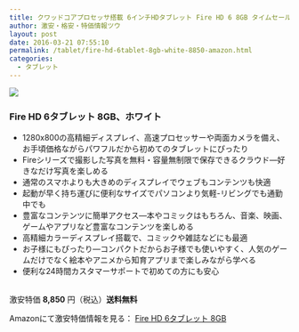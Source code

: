 ```yaml
---
title: クワッドコアプロセッサ搭載 6インチHDタブレット Fire HD 6 8GB タイムセール特価8,850円！送料無料！
author: 激安・格安・特価情報ツウ
layout: post
date: 2016-03-21 07:55:10
permalink: /tablet/fire-hd-6tablet-8gb-white-8850-amazon.html
categories:
  - タブレット
---
```


<div class="img-bg2 img_L">
<a  href="//www.amazon.co.jp/gp/product/B00KC6FDNQ/ref=as_li_qf_sp_asin_il?ie=UTF8&camp=247&creative=1211&creativeASIN=B00KC6FDNQ&linkCode=as2&tag=tokkajohotsu-22"><img border="0" src="//ws-fe.amazon-adsystem.com/widgets/q?_encoding=UTF8&ASIN=B00KC6FDNQ&Format=_SL250_&ID=AsinImage&MarketPlace=JP&ServiceVersion=20070822&WS=1&tag=tokkajohotsu-22" ></a><img src="//ir-jp.amazon-adsystem.com/e/ir?t=tokkajohotsu-22&l=as2&o=9&a=B00KC6FDNQ" width="1" height="1" border="0" alt="" style="border:none !important; margin:0px !important;" />
</div>

### Fire HD 6タブレット 8GB、ホワイト
<!--more-->

* 1280x800の高精細ディスプレイ、高速プロセッサーや両面カメラを備え、お手頃価格ながらパワフルだから初めてのタブレットにぴったり
* Fireシリーズで撮影した写真を無料・容量無制限で保存できるクラウド―好きなだけ写真を楽しめる
* 通常のスマホよりも大きめのディスプレイでウェブもコンテンツも快適
* 起動が早く持ち運びに便利なサイズでパソコンより気軽-リビングでも通勤中でも
* 豊富なコンテンツに簡単アクセス―本やコミックはもちろん、音楽、映画、ゲームやアプリなど豊富なコンテンツを楽しめる
* 高精細カラーディスプレイ搭載で、コミックや雑誌などにも最適
* お子様にもぴったり―コンパクトだからお子様でも使いやすく、人気のゲームだけでなく絵本やアニメから知育アプリまで楽しみながら学べる
* 便利な24時間カスタマーサポートで初めての方にも安心

<br clear="all" />激安特価 <span class="tokka-price"><strong>8,850</strong></span> 円（税込）**送料無料**

Amazonにて激安特価情報を見る： <span class="fs150p"><a href="//www.amazon.co.jp/gp/product/B00KC6FDNQ/ref=as_li_qf_sp_asin_il?ie=UTF8&camp=247&creative=1211&creativeASIN=B00KC6FDNQ&linkCode=as2&tag=tokkajohotsu-22" target="_blank">Fire HD 6タブレット 8GB</a></span>
